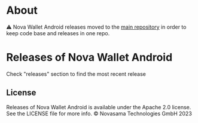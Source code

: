# About
⚠️ Nova Wallet Android releases moved to the [main repository](https://github.com/novasamatech/nova-wallet-android) in order to keep code base and releases in one repo.

# Releases of Nova Wallet Android

Check "releases" section to find the most recent release
## License
Releases of Nova Wallet Android is available under the Apache 2.0 license. See the LICENSE file for more info.
© Novasama Technologies GmbH 2023